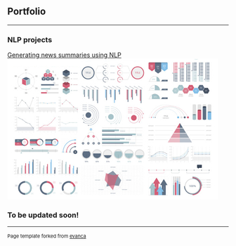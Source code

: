 ## Portfolio

---

### NLP projects 

[Generating news summaries using NLP](https://github.com/Kawrl/news_generator/blob/main/controllable_text_generation.ipynb)
<img src="images/dummy_thumbnail.jpg?raw=true"/>

### To be updated soon!


---
<p style="font-size:11px">Page template forked from <a href="https://github.com/evanca/quick-portfolio">evanca</a></p>
<!-- Remove above link if you don't want to attibute -->
